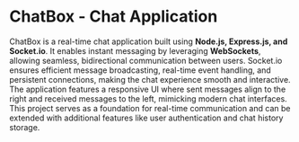 # ChatBox - Chat Application

ChatBox is a real-time chat application built using **Node.js, Express.js, and Socket.io**. It enables instant messaging by leveraging **WebSockets**, allowing seamless, bidirectional communication between users. Socket.io ensures efficient message broadcasting, real-time event handling, and persistent connections, making the chat experience smooth and interactive. The application features a responsive UI where sent messages align to the right and received messages to the left, mimicking modern chat interfaces. This project serves as a foundation for real-time communication and can be extended with additional features like user authentication and chat history storage.
